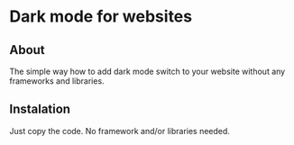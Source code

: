 # Dark mode for websites

## About
The simple way how to add dark mode switch to your website without any frameworks and libraries. 

## Instalation 
Just copy the code. No framework and/or libraries needed. 

